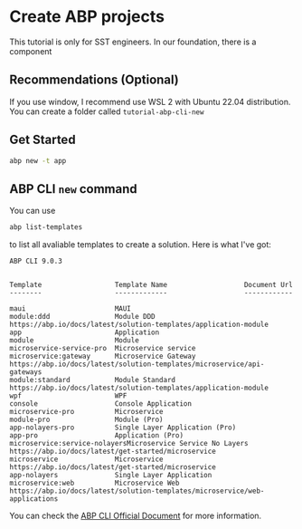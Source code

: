 # Create ABP projects
This tutorial is only for SST engineers. In our foundation, there is a component 
## Recommendations (Optional)
If you use window, I recommend use WSL 2 with Ubuntu 22.04 distribution.
You can create a folder called `tutorial-abp-cli-new` 
## Get Started
```bash
abp new -t app
```

## ABP CLI `new` command
You can use
```bash
abp list-templates
```
to list all avaliable templates to create a solution. Here is what I've got:
```
ABP CLI 9.0.3


Template                  Template Name                   Document Url
--------                  -------------                   ------------

maui                      MAUI
module:ddd                Module DDD                      https://abp.io/docs/latest/solution-templates/application-module
app                       Application
module                    Module
microservice-service-pro  Microservice service
microservice:gateway      Microservice Gateway            https://abp.io/docs/latest/solution-templates/microservice/api-gateways
module:standard           Module Standard                 https://abp.io/docs/latest/solution-templates/application-module
wpf                       WPF
console                   Console Application
microservice-pro          Microservice
module-pro                Module (Pro)
app-nolayers-pro          Single Layer Application (Pro)
app-pro                   Application (Pro)
microservice:service-nolayersMicroservice Service No Layers  https://abp.io/docs/latest/get-started/microservice
microservice              Microservice                    https://abp.io/docs/latest/get-started/microservice
app-nolayers              Single Layer Application
microservice:web          Microservice Web                https://abp.io/docs/latest/solution-templates/microservice/web-applications
```



You can check the [ABP CLI Official Document](https://abp.io/docs/latest/cli) for more information.